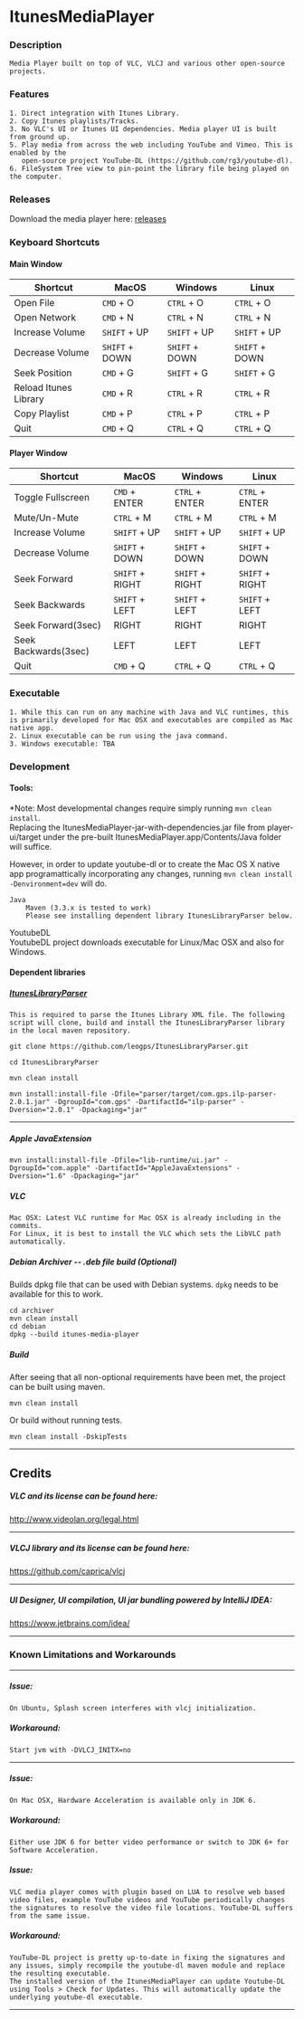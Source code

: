 ItunesMediaPlayer
===================

### Description

    Media Player built on top of VLC, VLCJ and various other open-source projects.

### Features

    1. Direct integration with Itunes Library.
    2. Copy Itunes playlists/Tracks.
    3. No VLC's UI or Itunes UI dependencies. Media player UI is built from ground up.
    5. Play media from across the web including YouTube and Vimeo. This is enabled by the
       open-source project YouTube-DL (https://github.com/rg3/youtube-dl).
    6. FileSystem Tree view to pin-point the library file being played on the computer.
    
### Releases
   Download the media player here:
   [releases](https://github.com/leogps/ItunesMediaPlayer/releases)

### Keyboard Shortcuts
#### Main Window
| Shortcut              | MacOS          | Windows        | Linux          |
|-----------------------|----------------|----------------|----------------|
| Open File             | `CMD` + O      | `CTRL` + O     | `CTRL` + O     |
| Open Network          | `CMD` + N      | `CTRL` + N     | `CTRL` + N     |
| Increase Volume       | `SHIFT` + UP   | `SHIFT` + UP   | `SHIFT` + UP   |
| Decrease Volume       | `SHIFT` + DOWN | `SHIFT` + DOWN | `SHIFT` + DOWN |
| Seek Position         | `CMD` + G      | `SHIFT` + G    | `SHIFT` + G    |
| Reload Itunes Library | `CMD` + R      | `CTRL` + R     | `CTRL` + R     |
| Copy Playlist         | `CMD` + P      | `CTRL` + P     | `CTRL` + P     |
| Quit                  | `CMD` + Q      | `CTRL` + Q     | `CTRL` + Q     |
#### Player Window
| Shortcut             | MacOS            | Windows          | Linux            |
|----------------------|------------------|------------------|------------------|
| Toggle Fullscreen    | `CMD` + ENTER    | `CTRL` + ENTER   | `CTRL` + ENTER   |
| Mute/Un-Mute         | `CTRL` + M       | `CTRL` + M       | `CTRL` + M       |
| Increase Volume      | `SHIFT` + UP     | `SHIFT` + UP     | `SHIFT` + UP     |
| Decrease Volume      | `SHIFT` + DOWN   | `SHIFT` + DOWN   | `SHIFT` + DOWN   |
| Seek Forward         | `SHIFT` + RIGHT  | `SHIFT` + RIGHT  | `SHIFT` + RIGHT  |
| Seek Backwards       | `SHIFT` + LEFT   | `SHIFT` + LEFT   | `SHIFT` + LEFT   |
| Seek Forward(3sec)   | RIGHT            | RIGHT            | RIGHT            |
| Seek Backwards(3sec) | LEFT             | LEFT             | LEFT             |
| Quit                 | `CMD` + Q        | `CTRL` + Q       | `CTRL` + Q       |

### Executable
    1. While this can run on any machine with Java and VLC runtimes, this is primarily developed for Mac OSX and executables are compiled as Mac native app.
    2. Linux executable can be run using the java command.            
    3. Windows executable: TBA 

### Development

#### Tools:    

*Note: Most developmental changes require simply running `mvn clean install`.    
Replacing the ItunesMediaPlayer-jar-with-dependencies.jar file from player-ui/target under the pre-built ItunesMediaPlayer.app/Contents/Java folder will suffice.
    
However, in order to update youtube-dl or to create the Mac OS X native app programattically incorporating any changes, running `mvn clean install -Denvironment=dev` will do.
    
    Java
        Maven (3.3.x is tested to work)
        Please see installing dependent library ItunesLibraryParser below.
    
YoutubeDL    
    YoutubeDL project downloads executable for Linux/Mac OSX and also for Windows.

        
#### Dependent libraries
##### [ItunesLibraryParser](https://github.com/leogps/ItunesLibraryParser)
        
    This is required to parse the Itunes Library XML file. The following script will clone, build and install the ItunesLibraryParser library in the local maven repository. 

`git clone https://github.com/leogps/ItunesLibraryParser.git`

`cd ItunesLibraryParser`

`mvn clean install`

`mvn install:install-file -Dfile="parser/target/com.gps.ilp-parser-2.0.1.jar" -DgroupId="com.gps" -DartifactId="ilp-parser" -Dversion="2.0.1" -Dpackaging="jar"`

---

##### Apple JavaExtension
`mvn install:install-file -Dfile="lib-runtime/ui.jar" -DgroupId="com.apple" -DartifactId="AppleJavaExtensions" -Dversion="1.6" -Dpackaging="jar"`

##### VLC
    Mac OSX: Latest VLC runtime for Mac OSX is already including in the commits.
    For Linux, it is best to install the VLC which sets the LibVLC path automatically.  

##### Debian Archiver -- .deb file build (Optional)
Builds dpkg file that can be used with Debian systems. `dpkg` needs to be available for this to work. 

    cd archiver
    mvn clean install
    cd debian
    dpkg --build itunes-media-player


##### Build
After seeing that all non-optional requirements have been met, the project can be built using maven.
 
    mvn clean install
    
Or build without running tests.
    
    mvn clean install -DskipTests

---
       
Credits
---

##### VLC and its license can be found here:
http://www.videolan.org/legal.html

---

##### VLCJ library and its license can be found here:
https://github.com/caprica/vlcj

---

##### UI Designer, UI compilation, UI jar bundling powered by IntelliJ IDEA:
https://www.jetbrains.com/idea/
 
---

### Known Limitations and Workarounds

---

##### Issue:
    On Ubuntu, Splash screen interferes with vlcj initialization.
##### Workaround: 
    Start jvm with -DVLCJ_INITX=no 

---

##### Issue: 
    On Mac OSX, Hardware Acceleration is available only in JDK 6.
##### Workaround: 
    Either use JDK 6 for better video performance or switch to JDK 6+ for Software Acceleration.

##### Issue: 
    VLC media player comes with plugin based on LUA to resolve web based video files, example YouTube videos and YouTube periodically changes the signatures to resolve the video file locations. YouTube-DL suffers from the same issue.
##### Workaround:
    YouTube-DL project is pretty up-to-date in fixing the signatures and any issues, simply recompile the youtube-dl maven module and replace the resulting executable.
    The installed version of the ItunesMediaPlayer can update Youtube-DL using Tools > Check for Updates. This will automatically update the underlying youtube-dl executable.

---
